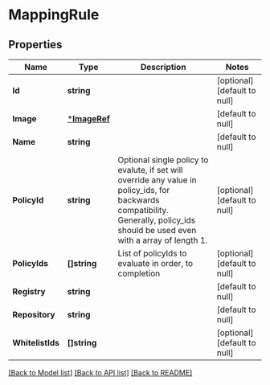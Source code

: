 # MappingRule

## Properties
Name | Type | Description | Notes
------------ | ------------- | ------------- | -------------
**Id** | **string** |  | [optional] [default to null]
**Image** | [***ImageRef**](ImageRef.md) |  | [default to null]
**Name** | **string** |  | [default to null]
**PolicyId** | **string** | Optional single policy to evalute, if set will override any value in policy_ids, for backwards compatibility. Generally, policy_ids should be used even with a array of length 1. | [optional] [default to null]
**PolicyIds** | **[]string** | List of policyIds to evaluate in order, to completion | [optional] [default to null]
**Registry** | **string** |  | [default to null]
**Repository** | **string** |  | [default to null]
**WhitelistIds** | **[]string** |  | [optional] [default to null]

[[Back to Model list]](../README.md#documentation-for-models) [[Back to API list]](../README.md#documentation-for-api-endpoints) [[Back to README]](../README.md)


